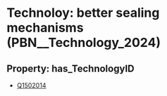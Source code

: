 # Technoloy: __better sealing mechanisms__ (PBN__Technology_2024)

## Property: has_TechnologyID

* [Q1502014](Q1502014)


